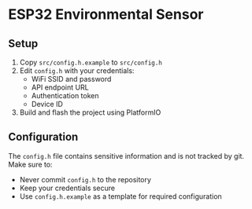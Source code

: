 # ESP32 Environmental Sensor

## Setup

1. Copy `src/config.h.example` to `src/config.h`
2. Edit `config.h` with your credentials:
   - WiFi SSID and password
   - API endpoint URL
   - Authentication token
   - Device ID
3. Build and flash the project using PlatformIO

## Configuration

The `config.h` file contains sensitive information and is not tracked by git. Make sure to:
- Never commit `config.h` to the repository
- Keep your credentials secure
- Use `config.h.example` as a template for required configuration 